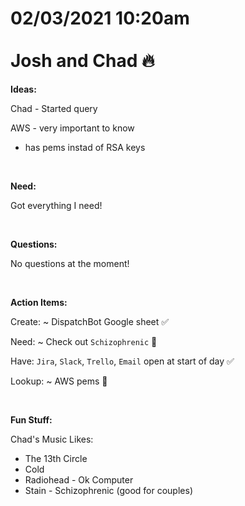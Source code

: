 # **02/03/2021 10:20am <br> <br> Josh and Chad 🔥**

**Ideas:**

Chad - Started query

AWS - very important to know
  * has pems instad of RSA keys

&nbsp;

**Need:**

Got everything I need!

&nbsp;

**Questions:**

No questions at the moment!

&nbsp;

**Action Items:**

Create: ~ DispatchBot Google sheet ✅

Need: ~ Check out `Schizophrenic` 💎

Have: `Jira`, `Slack`, `Trello`, `Email` open at start of day ✅

Lookup: ~ AWS pems 💎

&nbsp;

**Fun Stuff:**

Chad's Music Likes:
  * The 13th Circle 
  * Cold 
  * Radiohead - Ok Computer
  * Stain - Schizophrenic (good for couples)